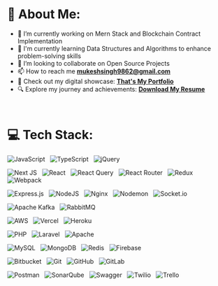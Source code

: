 
# 💫 About Me:
- 🔭 I’m currently working on Mern Stack and Blockchain Contract Implementation
- 🌱 I'm currently learning Data Structures and Algorithms to enhance problem-solving skills
- 👯 I’m looking to collaborate on Open Source Projects
- 📫 How to reach me **mukeshsingh9862@gmail.com**
- 🔗 Check out my digital showcase: **[That's My Portfolio](https://msingh-portfolio.vercel.app/)**
- 🔍 Explore my journey and achievements:  **[Download My Resume](https://drive.google.com/file/d/1DhFPFzyAOZduExd7TeW4xhlbfEsNFRTO/view?usp=sharing)** 

&nbsp;
&nbsp;

# 💻 **Tech Stack:**
![JavaScript](https://img.shields.io/badge/javascript-%23323330.svg?style=for-the-badge&logo=javascript&logoColor=%23F7DF1E) &nbsp;   ![TypeScript](https://img.shields.io/badge/typescript-%23007ACC.svg?style=for-the-badge&logo=typescript&logoColor=white)  &nbsp;  ![jQuery](https://img.shields.io/badge/jquery-%230769AD.svg?style=for-the-badge&logo=jquery&logoColor=white) &nbsp; 

![Next JS](https://img.shields.io/badge/Next-black?style=for-the-badge&logo=next.js&logoColor=white) &nbsp; ![React](https://img.shields.io/badge/react-%2320232a.svg?style=for-the-badge&logo=react&logoColor=%2361DAFB) &nbsp;  ![React Query](https://img.shields.io/badge/-React%20Query-FF4154?style=for-the-badge&logo=react%20query&logoColor=white) &nbsp;  ![React Router](https://img.shields.io/badge/React_Router-CA4245?style=for-the-badge&logo=react-router&logoColor=white) &nbsp;  ![Redux](https://img.shields.io/badge/redux-%23593d88.svg?style=for-the-badge&logo=redux&logoColor=white) &nbsp;   ![Webpack](https://img.shields.io/badge/webpack-%238DD6F9.svg?style=for-the-badge&logo=webpack&logoColor=black) &nbsp; 

![Express.js](https://img.shields.io/badge/express.js-%23404d59.svg?style=for-the-badge&logo=express&logoColor=%2361DAFB) &nbsp; ![NodeJS](https://img.shields.io/badge/node.js-6DA55F?style=for-the-badge&logo=node.js&logoColor=white) &nbsp; ![Nginx](https://img.shields.io/badge/nginx-%23009639.svg?style=for-the-badge&logo=nginx&logoColor=white) &nbsp; ![Nodemon](https://img.shields.io/badge/NODEMON-%23323330.svg?style=for-the-badge&logo=nodemon&logoColor=%BBDEAD) &nbsp;  ![Socket.io](https://img.shields.io/badge/Socket.io-black?style=for-the-badge&logo=socket.io&badgeColor=010101) &nbsp; 

![Apache Kafka](https://img.shields.io/badge/Apache%20Kafka-000?style=for-the-badge&logo=apachekafka) &nbsp;  ![RabbitMQ](https://img.shields.io/badge/rabbitmq-FF6600?style=for-the-badge&logo=rabbitmq&logoColor=white) &nbsp; 

![AWS](https://img.shields.io/badge/AWS-%23FF9900.svg?style=for-the-badge&logo=amazon-aws&logoColor=white)  &nbsp; ![Vercel](https://img.shields.io/badge/vercel-%23000000.svg?style=for-the-badge&logo=vercel&logoColor=white) &nbsp;  ![Heroku](https://img.shields.io/badge/heroku-%23430098.svg?style=for-the-badge&logo=heroku&logoColor=white)  &nbsp;

![PHP](https://img.shields.io/badge/php-%23777BB4.svg?style=for-the-badge&logo=php&logoColor=white)  &nbsp;   ![Laravel](https://img.shields.io/badge/laravel-%23FF2D20.svg?style=for-the-badge&logo=laravel&logoColor=white) &nbsp;  ![Apache](https://img.shields.io/badge/apache-%23D42029.svg?style=for-the-badge&logo=apache&logoColor=white) &nbsp;  

![MySQL](https://img.shields.io/badge/mysql-4479A1.svg?style=for-the-badge&logo=mysql&logoColor=white) &nbsp;  ![MongoDB](https://img.shields.io/badge/MongoDB-%234ea94b.svg?style=for-the-badge&logo=mongodb&logoColor=white) &nbsp;  ![Redis](https://img.shields.io/badge/redis-%23DD0031.svg?style=for-the-badge&logo=redis&logoColor=white) &nbsp;  ![Firebase](https://img.shields.io/badge/firebase-a08021?style=for-the-badge&logo=firebase&logoColor=ffcd34) &nbsp; 

 ![Bitbucket](https://img.shields.io/badge/bitbucket-%230047B3.svg?style=for-the-badge&logo=bitbucket&logoColor=white) &nbsp;  ![Git](https://img.shields.io/badge/git-%23F05033.svg?style=for-the-badge&logo=git&logoColor=white)  &nbsp; ![GitHub](https://img.shields.io/badge/github-%23121011.svg?style=for-the-badge&logo=github&logoColor=white) &nbsp;  ![GitLab](https://img.shields.io/badge/gitlab-%23181717.svg?style=for-the-badge&logo=gitlab&logoColor=white) &nbsp; 
 
 
 ![Postman](https://img.shields.io/badge/Postman-FF6C37?style=for-the-badge&logo=postman&logoColor=white) &nbsp;  ![SonarQube](https://img.shields.io/badge/SonarQube-black?style=for-the-badge&logo=sonarqube&logoColor=4E9BCD) &nbsp;  ![Swagger](https://img.shields.io/badge/-Swagger-%23Clojure?style=for-the-badge&logo=swagger&logoColor=white) &nbsp;  ![Twilio](https://img.shields.io/badge/Twilio-F22F46?style=for-the-badge&logo=Twilio&logoColor=white)  &nbsp; ![Trello](https://img.shields.io/badge/Trello-%23026AA7.svg?style=for-the-badge&logo=Trello&logoColor=white)
